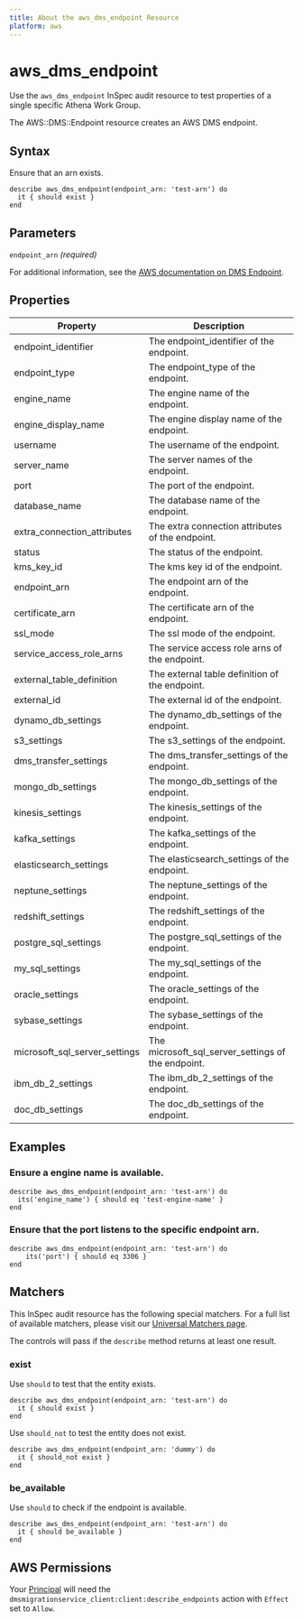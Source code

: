 ```yaml
---
title: About the aws_dms_endpoint Resource
platform: aws
---
```


# aws\_dms\_endpoint

Use the `aws_dms_endpoint` InSpec audit resource to test properties of a single specific Athena Work Group.

The AWS::DMS::Endpoint resource creates an AWS DMS endpoint.

## Syntax

Ensure that an arn exists.

    describe aws_dms_endpoint(endpoint_arn: 'test-arn') do
      it { should exist }
    end

## Parameters

`endpoint_arn` _(required)_

For additional information, see the [AWS documentation on DMS Endpoint](https://docs.aws.amazon.com/AWSCloudFormation/latest/UserGuide/aws-resource-dms-endpoint.html).

## Properties

| Property | Description|
| --- | --- |
| endpoint_identifier | The endpoint_identifier of the endpoint. |
| endpoint_type | The endpoint_type of the endpoint. |
| engine_name | The engine name of the endpoint. |
| engine_display_name | The engine display name of the endpoint. |
| username | The username of the endpoint. |
| server_name | The server names of the endpoint. |
| port | The port of the endpoint. |
| database_name | The database name of the endpoint. |
| extra_connection_attributes | The extra connection attributes of the endpoint. |
| status | The status of the endpoint. |
| kms_key_id | The kms key id of the endpoint. |
| endpoint_arn | The endpoint arn of the endpoint. |
| certificate_arn | The certificate arn of the endpoint. |
| ssl_mode | The ssl mode of the endpoint. |
| service_access_role_arns | The service access role arns of the endpoint. |
| external_table_definition | The external table definition of the endpoint. |
| external_id | The external id of the endpoint. |
| dynamo_db_settings | The dynamo_db_settings of the endpoint. |
| s3_settings | The s3_settings of the endpoint. |
| dms_transfer_settings | The dms_transfer_settings of the endpoint. |
| mongo_db_settings | The mongo_db_settings of the endpoint. |
| kinesis_settings | The kinesis_settings of the endpoint. |
| kafka_settings | The kafka_settings of the endpoint. |
| elasticsearch_settings | The elasticsearch_settings of the endpoint. |
| neptune_settings | The neptune_settings of the endpoint. |
| redshift_settings | The redshift_settings of the endpoint. |
| postgre_sql_settings | The postgre_sql_settings of the endpoint. |
| my_sql_settings | The my_sql_settings of the endpoint. |
| oracle_settings | The oracle_settings of the endpoint. |
| sybase_settings | The sybase_settings of the endpoint. |
| microsoft_sql_server_settings | The microsoft_sql_server_settings of the endpoint. |
| ibm_db_2_settings | The ibm_db_2_settings of the endpoint. |
| doc_db_settings | The doc_db_settings of the endpoint. |

## Examples

### Ensure a engine name is available.
    describe aws_dms_endpoint(endpoint_arn: 'test-arn') do
      its('engine_name') { should eq 'test-engine-name' }
    end

### Ensure that the port listens to the specific endpoint arn.
    describe aws_dms_endpoint(endpoint_arn: 'test-arn') do
        its('port') { should eq 3306 }
    end

## Matchers

This InSpec audit resource has the following special matchers. For a full list of available matchers, please visit our [Universal Matchers page](https://www.inspec.io/docs/reference/matchers/).

The controls will pass if the `describe` method returns at least one result.

### exist

Use `should` to test that the entity exists.

    describe aws_dms_endpoint(endpoint_arn: 'test-arn') do
      it { should exist }
    end

Use `should_not` to test the entity does not exist.

    describe aws_dms_endpoint(endpoint_arn: 'dummy') do
      it { should_not exist }
    end

### be_available

Use `should` to check if the endpoint is available.

    describe aws_dms_endpoint(endpoint_arn: 'test-arn') do
      it { should be_available }
    end

## AWS Permissions

Your [Principal](https://docs.aws.amazon.com/IAM/latest/UserGuide/intro-structure.html#intro-structure-principal) will need the `dmsmigrationservice_client:client:describe_endpoints` action with `Effect` set to `Allow`.
